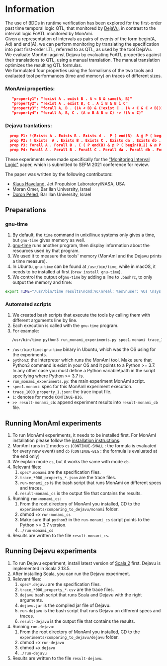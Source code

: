 # Information
The use of BDDs in runtime verification has been explored for the first-order past time temporal logic QTL, that monitored by [DejaVu](https://github.com/havelund/dejavu), in contrast to the interval logic FoATL monitored by MonAmi. \
Given a representation of intervals as pairs of events of the form begin(A, Ad) and end(A), we can perform monitoring by translating the specification into past first-order LTL, referred to as QTL, as used by the tool DejaVu. \
We evaluate MonAmi against Dejavu by evaluating FoATL properties against their translations to QTL, using a manual translation. The manual translation optimizes the resulting QTL formulas. \
We formulated four properties using the formalisms of the two tools and evaluated tool performances (time and memory) on traces of different sizes. 
### MonAmi properties:
```json
   "property1": "!exist A . exist B . A < B & same(A, B)"
   "property2": "!exist A . exist B, C . A i B & B i C"
   "property3": "forall A, B . ((A < B) & (!exist C . (A < C & C < B))) -> !(A('2') & B('2'))"
   "property4": "forall A, B, C . (A o B & B o C) -> !(A o C)"
```
### Dejavu tranlations:
```json
  prop P1: !(Exists A . Exists B . Exists d .  P ( end(B)  & @ P ( begin(B, d) & @ P ( end(A) & @ P begin(A, d) ) ) ) )
  prop P2: ! Exists  A . Exists B . Exists C . Exists da . Exists db . Exists dc . ( end(A) & @ P ( end(B) & @ P ( end (C) & @ P ( begin (C,dc) & @ P ( begin(B,db) & @ P begin(A,da))))))
  prop P3: Forall A . Forall B . ( ( P end(B) & @ P ( begin(B,2) & @ P ( end(A) & @ P begin(A,2) ) ) ) -> ! Exists C .Exists d . (  P ( begin(B, 2) &  @P ( end(C) & @ P ( begin(C, d) & @ P end(A) ) ) ) ) )
  prop P4: Forall A . Forall B . Forall C . Forall da . Forall db . Forall dc .(  ( P  (end(B) & @ P ( end(A) & @ P ( begin(B,db)  & @ P begin(A,da) ) ) )  & P ( end(C) & @ P ( end(B) & @ P ( begin(C,dc)  & @ P begin(B,db) ) ) ) ) -> ! P ( end(C) & @ P ( end(A) & @ P ( begin(C,dc)  & @ P begin(A,da) ) ) ) ) 

```

These experiments were made specifically for the ["Monitoring Interval Logic"](https://github.com/moraneus/MonAmI/blob/main/out/papers/Monitoring_Interval_Logic.pdf) paper, 
which is submitted to SEFM 2021 conference for review.

The paper was written by the following contributors:
* [Klaus Havelund](http://www.havelund.com/), Jet Propulsion Laboratory/NASA, USA
* Moran Omer, Bar Ilan University, Israel
* [Doron Peled](https://u.cs.biu.ac.il/~doronp/), Bar Ilan University, Israel

## Preparations
### gnu-time
1. By default, the `time` command in unix/linux systems only gives a time, but `gnu-time` gives memory as well.
2. [gnu-time](https://www.gnu.org/software/time/) runs another program, then display information about the resources used by that program.
3. We used it to measure the tools' memory (MonAmI and the Dejavu prints a time measure).
4. In Ubuntu, `gnu-time` can be found at `/usr/bin/time`, while in macOS, it needs to be installed at first (`brew install gnu-time`).  
5. We control the output of`gnu-time` by adding a line to `.bashrc`, to only output the memory and time:
```bash
export TIME="/usr/bin/time results\ncmd:%C\nreal: %es\nuser: %Us \nsys: %Ss \nmemory: %MKB \ncpu: %P"
```

### Automated scripts   
1. We created bash scripts that execute the tools by calling them with different arguments line by line.
2. Each execution is called with the `gnu-time` program.
3. For example:
```bash
   /usr/bin/time python3 run_monami_experiments.py spec1.monami trace_1000_property_1.json 1) >> result-monami_cb 2>&1
```
* `/usr/bin/time`: `gnu-time` binary in Ubuntu, which was the OS using for the experiments.
* `python3`: the interpreter which runs the MonAmI tool. Make sure that Python3 command is exist in your OS and it points to a Python >= 3.7. \
  In any other case you must define a Python variable\path in the script specifying where Python >= 3.7 is.
* `run_monami_experiments.py`: the main experiment MonAmI script.
* `spec1.monami`: spec for this MonAmI experiment execution.
* `trace_1000_property_1.json`: the trace input file.
* `1`: denotes for mode `CONTINUE-BIG`.
* `>> result-monami_cb`: append experiment results into `result-monami_cb` file.


## Running MonAmI experiments
1. To run MonAmI experiments, it needs to be installed first. For MonAmI installation please follow the [installation instructions](https://github.com/moraneus/MonAmI#installing-monami).
2. MonAmI runs in 2 modes `cs` (`CONTINUE-SMALL` : the formula is evaluated for every new event) and `cb` (`CONTINUE-BIG` : the formula is evaluated at the end only)
3. We explain mode `cs`, but it works the same with mode `cb`.
4. Relevant files:   
    1. `spec*.monami` are the specification files.
    2. `trace_*000_property_*.json` are the trace files.
    3. `run-monami_cs` is the bash script that runs MonAmi on different specs and traces.
    4. `result-monami_cs` is the output file that contains the results.
5. Running `run-monami_cs`:
    1. From the root directory of MonAmI you installed, CD to the `experiments/comparing_to_dejavu/monami` folder.
    2. chmod +x `run-monami_cs`
    3. Make sure that `python3` in the `run-monami_cs` script points to the Python >= 3.7 version.  
    4. `./run-monami_cs`
6. Results are written to the file `result-monami_cs`.
    
## Running Dejavu experiments
1. To run Dejavu experiment, install latest version of [Scala 2](https://www.scala-lang.org/download/scala2.html) first. Dejavu is implemented in Scala 2.13.5.
2. After installing Scala, you can run the Dejavu experiment.
3. Relevant files:   
    1. `spec*.dejavu` are the specification files.
    2. `trace_*000_property_*.csv` are the trace files.
    3. `dejavu` bash script that runs Scala and Dejavu with the right arguments.
    4. `dejavu.jar` is the compiled jar file of Dejavu.    
    5. `run-dejavu` is the bash script that runs Dejavu on different specs and traces.
    6. `result-dejavu` is the output file that contains the results.
4. Running `run-dejavu`:
    1. From the root directory of MonAmI you installed, CD to the `experiments/comparing_to_dejavu/dejavu` folder.
    2. chmod +x `run-dejavu`
    3. chmod +x `dejavu`
    4. `./run-dejavu`
5. Results are written to the file `result-dejavu`.

